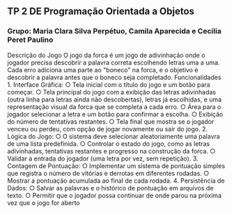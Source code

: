 ## TP 2 DE Programação Orientada a Objetos

<h3>Grupo: Maria Clara Silva Perpétuo, Camila Aparecida e Cecília Peret Paulino</h3>

<p>Descrição do Jogo
O jogo da forca é um jogo de adivinhação onde o jogador precisa descobrir a palavra
correta escolhendo letras uma a uma. Cada erro adiciona uma parte ao "boneco" na forca, e
o objetivo é descobrir a palavra antes que o boneco seja completado.
Funcionalidades
1. Interface Gráfica:
○ Tela inicial com o título do jogo e um botão para começar.
○ Tela principal do jogo com a exibição das letras adivinhadas (outra linha para
letras ainda não descobertas), letras já escolhidas, e uma representação
visual da forca que se completa a cada erro.
○ Área para o jogador selecionar a letra e um botão para confirmar a escolha.
○ Exibição do número de tentativas restantes.
○ Tela final que mostra se o jogador venceu ou perdeu, com opção de jogar
novamente ou sair do jogo.
2. Lógica do Jogo:
○ O sistema deve selecionar aleatoriamente uma palavra de uma lista
predefinida.
○ Controlar o estado do jogo, como as letras adivinhadas, tentativas restantes
e progresso na construção da forca.
○ Validar a entrada do jogador (uma letra por vez, sem repetição).
3. Contagem de Pontuação:
○ Implementar um sistema de pontuação simples que registra o número de
vitórias e derrotas em diferentes rodadas.
○ Mostrar a pontuação acumulada ao final de cada rodada.
4. Persistência de Dados:
○ Salvar as palavras e o histórico de pontuação em arquivos de texto.
○ Permitir que o jogador possa continuar de onde parou na próxima vez que o
jogo for aberto</p>